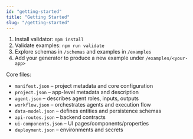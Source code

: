 ```yaml
---
id: "getting-started"
title: "Getting Started"
slug: "/getting-started"
---
```


1) Install validator: `npm install`
2) Validate examples: `npm run validate`
3) Explore schemas in `/schemas` and examples in `/examples`
4) Add your generator to produce a new example under `/examples/<your-app>`

Core files:
- `manifest.json` – project metadata and core configuration
- `project.json` – app-level metadata and description
- `agent.json` – describes agent roles, inputs, outputs
- `workflow.json` – orchestrates agents and execution flow
- `data-model.json` – defines entities and persistence schemas
- `api-routes.json` – backend contracts
- `ui-components.json` – UI pages/components/properties
- `deployment.json` – environments and secrets
